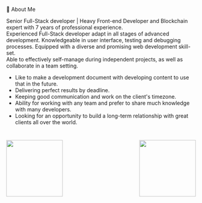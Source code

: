 💫 About Me

Senior Full-Stack developer | Heavy Front-end Developer and Blockchain expert with 7 years of professional experience.<br>
Experienced Full-Stack developer adapt in all stages of advanced development. Knowledgeable in user interface, testing and debugging processes. Equipped with a diverse and promising web development skill-set.<br>
Able to effectively self-manage during independent projects, as well as collaborate in a team setting.<br>
- Like to make a development document with developing content to use that in the future.
- Delivering perfect results by deadline.
- Keeping good communication and work on the client's timezone.
- Ability for working with any team and prefer to share much knowledge with many developers.
- Looking for an opportunity to build a long-term relationship with great clients all over the world.

<!--
---
[![](https://visitcount.itsvg.in/api?id=ilesoviyicon=0&color=0)](https://visitcount.itsvg.in)
-->

<h1 align="center"></h1>
<img align="left" height="150px" src="https://github-readme-stats.vercel.app/api?username=fantastic0206&show_icons=true&count_private=true&theme=algolia"/>
<img align="right" height="150px" src="https://github-readme-stats.vercel.app/api/top-langs/?username=fantastic0206&layout=compact&theme=algolia&count_private=true" /> 
<img height="150px" />
